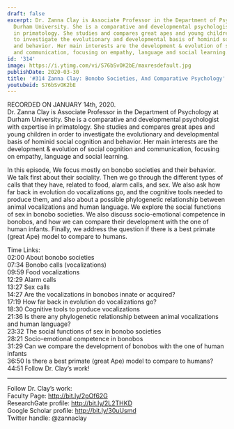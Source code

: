 ```yaml
---
draft: false
excerpt: Dr. Zanna Clay is Associate Professor in the Department of Psychology at
  Durham University. She is a comparative and developmental psychologist with expertise
  in primatology. She studies and compares great apes and young children in order
  to investigate the evolutionary and developmental basis of hominid social cognition
  and behavior. Her main interests are the development & evolution of social cognition
  and communication, focusing on empathy, language and social learning.
id: '314'
image: https://i.ytimg.com/vi/S76bSvOK2bE/maxresdefault.jpg
publishDate: 2020-03-30
title: '#314 Zanna Clay: Bonobo Societies, And Comparative Psychology'
youtubeid: S76bSvOK2bE
---
```

RECORDED ON JANUARY 14th, 2020.  
Dr. Zanna Clay is Associate Professor in the Department of Psychology at Durham University. She is a comparative and developmental psychologist with expertise in primatology. She studies and compares great apes and young children in order to investigate the evolutionary and developmental basis of hominid social cognition and behavior. Her main interests are the development & evolution of social cognition and communication, focusing on empathy, language and social learning.

In this episode, We focus mostly on bonobo societies and their behavior. We talk first about their sociality. Then we go through the different types of calls that they have, related to food, alarm calls, and sex. We also ask how far back in evolution do vocalizations go, and the cognitive tools needed to produce them, and also about a possible phylogenetic relationship between animal vocalizations and human language. We explore the social functions of sex in bonobo societies. We also discuss socio-emotional competence in bonobos, and how we can compare their development with the one of human infants. Finally, we address the question if there is a best primate (great Ape) model to compare to humans.

Time Links:  
02:00  About bonobo societies  
07:34  Bonobo calls (vocalizations)  
09:59  Food vocalizations  
12:29  Alarm calls  
13:27  Sex calls   
14:27  Are the vocalizations in bonobos innate or acquired?  
17:19  How far back in evolution do vocalizations go?  
18:30  Cognitive tools to produce vocalizations  
21:36  Is there any phylogenetic relationship between animal vocalizations and human language?  
23:32  The social functions of sex in bonobo societies  
28:21  Socio-emotional competence in bonobos  
31:29  Can we compare the development of bonobos with the one of human infants  
36:50  Is there a best primate (great Ape) model to compare to humans?  
44:51  Follow Dr. Clay’s work!

---

Follow Dr. Clay’s work:  
Faculty Page: http://bit.ly/2pOf62G  
ResearchGate profile: http://bit.ly/2L2THKD  
Google Scholar profile: http://bit.ly/30uUsmd  
Twitter handle: @zannaclay
